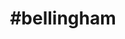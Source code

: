 ---
title: "#bellingham"
hashtag: "bellingham"
tags:
  - Cities I have visited
  - Cities I have worked in
---